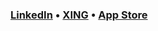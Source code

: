 ### [LinkedIn](https://www.linkedin.com/in/gregorhermanowski) • [XING](https://www.xing.com/profile/Gregor_Hermanowski) • [App Store](https://apps.apple.com/developer/gregor-hermanowski/id1532765185)
